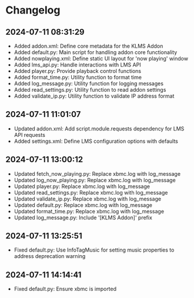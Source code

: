 # Changelog

## 2024-07-11 08:31:29
- Added addon.xml: Define core metadata for the KLMS Addon
- Added default.py: Main script for handling addon core functionality
- Added nowplaying.xml: Define static UI layout for 'now playing' window
- Added lms_api.py: Handle interactions with LMS API
- Added player.py: Provide playback control functions
- Added format_time.py: Utility function to format time
- Added log_message.py: Utility function for logging messages
- Added read_settings.py: Utility function to read addon settings
- Added validate_ip.py: Utility function to validate IP address format

## 2024-07-11 11:01:07
- Updated addon.xml: Add script.module.requests dependency for LMS API requests
- Added settings.xml: Define LMS configuration options with defaults

## 2024-07-11 13:00:12
- Updated fetch_now_playing.py: Replace xbmc.log with log_message
- Updated log_now_playing.py: Replace xbmc.log with log_message
- Updated player.py: Replace xbmc.log with log_message
- Updated read_settings.py: Replace xbmc.log with log_message
- Updated validate_ip.py: Replace xbmc.log with log_message
- Updated default.py: Replace xbmc.log with log_message
- Updated format_time.py: Replace xbmc.log with log_message
- Updated log_message.py: Include '[KLMS Addon]' prefix

## 2024-07-11 13:25:51
- Fixed default.py: Use InfoTagMusic for setting music properties to address deprecation warning

## 2024-07-11 14:14:41
- Fixed default.py: Ensure xbmc is imported
